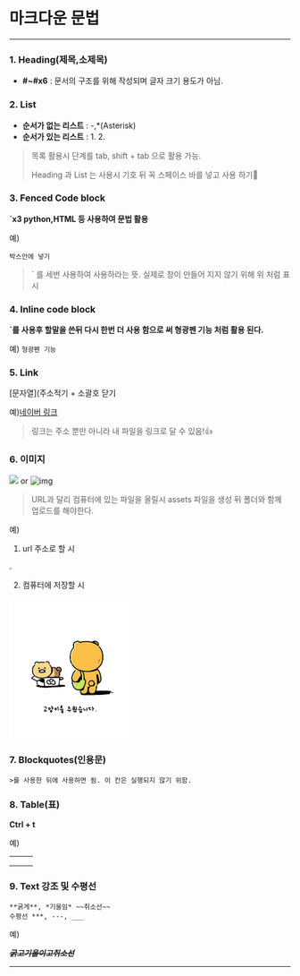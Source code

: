 # 마크다운 문법

---



### 1. **Heading**(제목,소제목)
   - **#~#x6** : 문서의 구조를 위해 작성되며 글자 크기 용도가 아님.

### 2. **List**
   - **순서가 없는 리스트** : -,*(Asterisk)
- **순서가 있는 리스트** : 1. 2.

> 목록 활용시 단계를 tab, shift + tab 으로 활용 가능.
>
> Heading 과 List 는 사용시 기호 뒤 꼭 스페이스 바를 넣고 사용 하기👀



### 3. Fenced Code block

**`x3 python,HTML 등 사용하여 문법 활용**

예)

```base
박스안에 넣기
```



> ` 를 세번 사용하여 사용하라는 뜻. 실제로 창이 만들어 지지 않기 위해 위 처럼 표시



### 4. Inline code block

**`를 사용후 할말을 쓴뒤 다시 한번 더 사용 함으로 써 형광펜 기능 처럼 활용 된다.**

예) `형광펜 기능`



### 5. Link

[문자열](주소적기 + 소괄호 닫기

예)[네이버 링크](https://www.naver.com)

> 링크는 주소 뿐만 아니라 내 파일을 링크로 달 수 있음!👍



### 6. 이미지

![](이미지주소) or ![img](이미지주소)

> URL과 달리 컴퓨터에 있는 파일을 올릴시 assets 파일을 생성 뒤 폴더와 함께 업로드를 해야한다.

예) 

1. url 주소로 할 시

<img src="http://t1.daumcdn.net/friends/prod/editor/dc8b3d02-a15a-4afa-a88b-989cf2a50476.jpg" style="zoom:25%;" />



2. 컴퓨터에 저장할 시

<img src="마크다운 문법.assets/ea06cd0346fa8777cb624e3f.jpg" alt="ea06cd0346fa8777cb624e3f" style="zoom:25%;" />

### 7. Blockquotes(인용문)

```base
>를 사용한 뒤에 사용하면 됨. 이 칸은 실행되지 않기 위함.
```



### 8. Table(표)

**Ctrl + t**

예)

|      |      |      |
| ---- | ---- | ---- |
|      |      |      |
|      |      |      |
|      |      |      |



### 9. Text 강조 및 수평선

```base
**굵게**, *기울임* ~~취소선~~
수평선 ***, ---, ___
```

예)

~~***굵고기울이고취소선***~~

---

